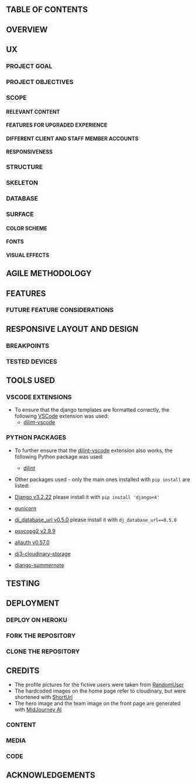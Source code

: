 ## TABLE OF CONTENTS

## OVERVIEW

## UX

### PROJECT GOAL

### PROJECT OBJECTIVES

### SCOPE

#### RELEVANT CONTENT

#### FEATURES FOR UPGRADED EXPERIENCE

#### DIFFERENT CLIENT AND STAFF MEMBER ACCOUNTS

#### RESPONSIVENESS

### STRUCTURE

### SKELETON

### DATABASE

### SURFACE

#### COLOR SCHEME

#### FONTS

#### VISUAL EFFECTS

## AGILE METHODOLOGY

## FEATURES

### FUTURE FEATURE CONSIDERATIONS

## RESPONSIVE LAYOUT AND DESIGN

### BREAKPOINTS

### TESTED DEVICES

## TOOLS USED

### VSCODE EXTENSIONS

- To ensure that the django templates are formatted correctly, the following [VSCode](https://code.visualstudio.com/) extension was used:
    - [djlint-vscode](https://marketplace.visualstudio.com/items?itemName=monosans.djlint)

### PYTHON PACKAGES

- To further ensure that the [djlint-vscode](https://marketplace.visualstudio.com/items?itemName=monosans.djlint) extension also works, the following
  Python package was used: 
    - [djlint](https://pypi.org/project/djlint/)

- Other packages used - only the main ones installed with `pip install` are listed:
 - [Django v3.2.22](https://pypi.org/project/Django/) please install it with `pip install 'django<4'`
 - [gunicorn](https://pypi.org/project/gunicorn/)
 - [dj_database_url v0.5.0](https://pypi.org/project/dj-database-url/) please install it with `dj_database_url==0.5.0`
 - [psycopg2 v2.9.9](https://pypi.org/project/psycopg2/)
 - [allauth v0.57.0](https://pypi.org/project/django-allauth/)
 - [dj3-cloudinary-storage](https://pypi.org/project/dj3-cloudinary-storage/)
 - [django-summernote](https://pypi.org/project/django-summernote/)

## TESTING

## DEPLOYMENT

### DEPLOY ON HEROKU

### FORK THE REPOSITORY

### CLONE THE REPOSITORY

## CREDITS

- The profile pictures for the fictive users were taken from [RandomUser](https://randomuser.me/photos)
- The hardcoded images on the home page refer to cloudinary, but were shortened with [ShortUrl](https://www.shorturl.at/shortener.php)
- The hero image and the team image on the front page are generated with [MidJourney AI](https://www.midjourney.com/home)

### CONTENT

### MEDIA

### CODE

## ACKNOWLEDGEMENTS
